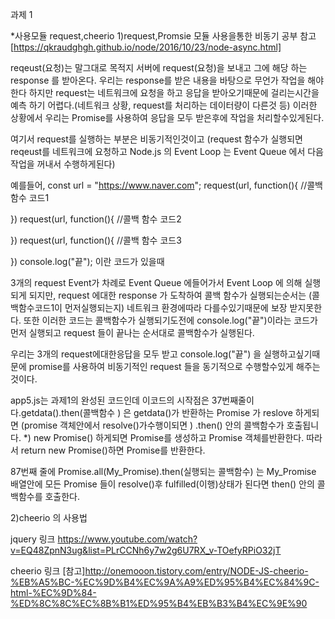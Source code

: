 과제 1


*사용모듈 request,cheerio
1)request,Promsie  모듈 사용을통한 비동기 공부
참고[https://qkraudghgh.github.io/node/2016/10/23/node-async.html]

reqeust(요청)는 말그대로 목적지 서버에 request(요청)을 보내고 그에 해당 하는 response 를 받아온다.
우리는 response를 받은 내용을 바탕으로 무언가 작업을 해야한다 하지만 request는 네트워크에 요청을 하고 응답을 받아오기때문에 걸리는시간을 예측 하기 어렵다.(네트워크 상황, request를 처리하는 데이터량이 다른것 등)
이러한 상황에서 우리는 Promise를 사용하여 응답을 모두 받은후에 작업을 처리할수있게된다.


여기서 request를 실행하는 부분은 비동기적인것이고
(request 함수가 실행되면 reqeust를 네트워크에 요청하고
Node.js 의 Event Loop 는 Event Queue 에서 다음작업을 꺼내서 수행하게된다)

예를들어,
const url = "https://www.naver.com";
 request(url, function(){
   //콜백 함수 코드1

})
 request(url, function(){
   //콜백 함수 코드2

})
 request(url, function(){
   //콜백 함수 코드3

})
console.log("끝");
이란 코드가 있을때

3개의 request Event가 차례로 Event Queue
에들어가서 Event Loop 에 의해 실행 되게 되지만, 
request 에대한 response 가 도착하여 콜백 함수가 실행되는순서는 (콜백함수코드1이 먼저실행되는지) 네트워크 환경에따라 다를수있기때문에 보장 받지못한다.
또한 이러한 코드는 콜백함수가 실행되기도전에
console.log("끝")이라는 코드가 먼저 실행되고 
request 들이 끝나는 순서대로 콜백함수가 실행된다.

우리는 3개의 request에대한응답을 모두 받고 console.log("끝") 을 실행하고싶기때문에 
promise를 사용하여 비동기적인 request 들을 동기적으로 
수행할수있게 해주는것이다.


app5.js는 과제1의 완성된 코드인데 이코드의 시작점은 37번째줄이다.getdata().then(콜백함수 ) 
은 getdata()가 반환하는 Promise 가 reslove 하게되면 (promise 객체안에서 resolve()가수행이되면  )
.then() 안의 콜백함수가 호출됩니다.
*) new Promise() 하게되면 Promise를 생성하고 Promise 객체를반환한다. 따라서 return new Promise()하면 Promise를 반환한다.


87번째 줄에 Promise.all(My_Promise).then(실행되는 콜백함수) 는
My_Promise 배열안에  모든 Promise 들이 resolve()후 fulfilled(이행)상태가 된다면 then() 안의 콜백함수를 호출한다.

2)cheerio 의 사용법


jquery 링크
https://www.youtube.com/watch?v=EQ48ZpnN3ug&list=PLrCCNh6y7w2g6U7RX_v-TOefyRPiO32jT

cheerio 링크
[참고]http://onemooon.tistory.com/entry/NODE-JS-cheerio-%EB%A5%BC-%EC%9D%B4%EC%9A%A9%ED%95%B4%EC%84%9C-html-%EC%9D%84-%ED%8C%8C%EC%8B%B1%ED%95%B4%EB%B3%B4%EC%9E%90







